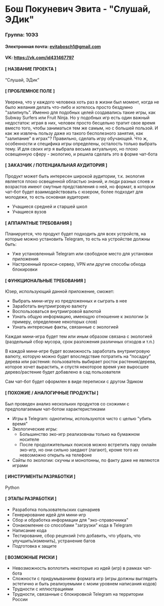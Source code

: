 # Бош Покуневич Эвита - "Слушай, ЭДик"

### Группа: 10Э3
#### Электронная почта: evitabosch1@gmail.com
#### VK: https://vk.com/id431467797
#### [ НАЗВАНИЕ ПРОЕКТА ]

“Слушай, ЭДик”

#### [ ПРОБЛЕМНОЕ ПОЛЕ ]

Уверена, что у каждого человека хоть раз в жизни был момент, когда не было
желания делать что-либо и хотелось просто бездумно "залипнуть". Именно для подобных целей создавались такие игры, как Subway Surfers или 
Fruit Ninja. Но у подобных игр есть один важный недостаток: играя в них, человек просто бесцельно тратит свое время вместо того, чтобы заниматься
тем же самым, но с большей пользой. И как же извлечь пользу даже из такого бесполезного занятия, как "залипание" в играх"? Правильно, сделать игру обучающей. 
Что ж, особенности и специфика игры определены, осталость только выбрать тему. И для своих игр я выбрала весьма актуальную,
но плохо освещенную сферу - экологию, и решила сделать это в форме чат-бота

#### [ ЗАКАЗЧИК / ПОТЕНЦИАЛЬНАЯ АУДИТОРИЯ ]

Продукт может быть интересен широкой аудитории, т.к. экология является плохо освещенной областью знаний, и люди разных слоев и возрастов имеют смутные представления о ней, но формат, в котором чат-бот будет взаимодействовать с юзером, более подходит для молодежи, то есть основная аудитория:
+ Учащиеся средней и старшей школ
+ Учащиеся вузов

#### [ АППАРАТНЫЕ ТРЕБОВАНИЯ ]

Планируется, что продукт будет подходить для всех устройств, на которые можно установить Telegram, то есть на устройстве должны быть:
+ Уже установленный Telegram или свободное место для установки приложения
+ Настроенный прокси-сервер, VPN или другие способы обхода блокировки

#### [ ФУНКЦИОНАЛЬНЫЕ ТРЕБОВАНИЯ ]

Юзер, использующий данной приложение, сможет:
+ Выбрать мини-игру из предложенных и сыграть в нее
+ Заработать внутриигровую валюту
+ Воспользоваться внутриигровой валютой
+ Узнать общую информацию, имеющую отношение к экологии (к примеру, определение некоторых слов)
+ Узнать интересные факты, связанные с экологией

Каждая мини-игра будет тем или иным образом связана с экологией (раздельный сбор мусора, срок разложения различных отходов и т.п.)

В каждой мини-игре будет возможность заработать внутриигровую валюту, которую можно будет впоследствие потратить на “посадку” дерева или растения: пользователь выбирает росток растения/дерева, которое хочет вырастить, и спустя некоторое время уже выросшее дерево/растение будет добавлено в сад пользователя

Сам чат-бот будет оформлен в виде переписки с другом Эдиком 


#### [ ПОХОЖИЕ / АНАЛОГИЧНЫЕ ПРОДУКТЫ ]

Был проведен анализ нескольких продуктов со схожими с предполагаемым чат-ботом характеристиками
+ Игры в Telegram: однотипны, используются чисто с целью "убить время"
+ Экологические игры:
  + Большинство эко-игр реализовнаы только на бумажном носителе
  + После продолжительных поисков можно встретить пару онлайн эко-игр, но они сильно заедают (лагают), кроме того их невозможно открыть на телефоне
+ Сайты по экологии: скучны и монотонны, по факту даже не являются играми

#### [ ИНСТРУМЕНТЫ РАЗРАБОТКИ ]

Python

#### [ ЭТАПЫ РАЗРАБОТКИ ]

- Разработка пользовательских сценариев
- Генерирование идей для мини-игр
- Сбор и обработка информации для "эко-справочника"
- Ознакомление со способами "загрузки" кода в Telegram
- Написание кода
- Тестирование, сбор рецензий (что добавить, что убрать, что улучшить/изменить), устранение багов
- Подготовка к защите 

#### [ ВОЗМОЖНЫЕ РИСКИ ]

- Невозможность воплотить некоторые из идей (игр) в рамках чат-бота
- Сложности с придумыванием формата игр (игры должны выглядеть эстетично и быть реализуемыми с моим уровнем написания кодов)
- Трудности с иллюстрациями
- Трудности, связанные с блокировкой Telegram на территории России
